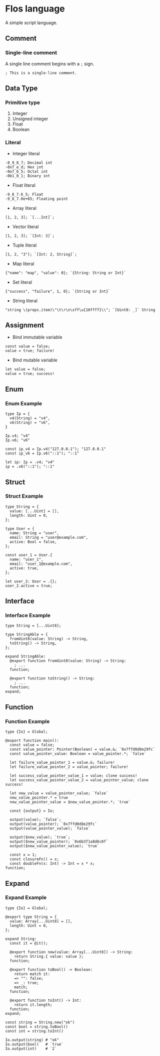 # Flos language

A simple script language.

## Comment

### Single-line comment

A single line comment begins with a `;` sign.

```flos
; This is a single-line comment.
```

## Data Type

### Primitive type

1. Integer
2. Unsigned integer
3. Float
4. Boolean

### Literal

- Integer literal

```flos
-0_9_8_7; Decimal int
-0xf_e_d; Hex int
-0o7_6_5; Octal int
-0b1_0_1; Binary int
```

- Float literal

```flos
-9_8_7.6_5; Float
-9_8_7.0e+65; Floating point
```

- Array literal

```flos
[1, 2, 3]; `[...Int]`;
```

- Vector literal

```flos
[1, 2, 3]; `[Int: 3]`;
```

- Tuple literal

```flos
[1, 2, "3"]; `[Int: 2, String]`;
```

- Map literal

```flos
{"name": "map", "value": 0}; `{String: String or Int}`
```

- Set literal

```flos
{"success", "failure", 1, 0}; `{String or Int}`
```

- String literal

```flos
"string \(props.item)\"\t\r\n\xff\u{10ffff}\\"; `[Uint8: _]` String
```

## Assignment

- Bind immutable variable

```flos
const value = false;
value = true; failure!
```

- Bind mutable variable

```flos
let value = false;
value = true; success!
```

## Enum

### Enum Example

```flos
type Ip = {
  v4(String) = "v4",
  v6(String) = "v6",
}

Ip.v4; "v4"
Ip.v6; "v6"

const ip_v4 = Ip.v4("127.0.0.1"); "127.0.0.1"
const ip_v6 = Ip.v6("::1"); "::1"

let ip: Ip = .v4; "v4"
ip = .v6("::1"); "::1"
```

## Struct

### Struct Example

```flos
type String = {
  value: [...Uint] = [],
  length: Uint = 0,
};

type User = {
  name: String = "user",
  email: String = "user@example.com",
  active: Bool = false,
};

const user_1 = User.{
  name: "user_1",
  email: "user_1@example.com",
  active: true,
};

let user_2: User = .{};
user_2.active = true;
```

## Interface

### Interface Example

```flos
type String = [...Uint8];

type StringAble = {
  fromUint8(value: String) -> String,
  toString() -> String,
};

expand StringAble:
  @export function fromUint8(value: String) -> String:
    ; ...
  function;

  @export function toString() -> String:
    ; ...
  function;
expand;
```

## Function

### Function Example

```flos
type {Io} = Global;

@export function main():
  const value = false;
  const value_pointer: Pointer(Boolean) = value.&; `0x7ffd0d8e29fc`
  const value_pointer_value: Boolean = value_pointer.*; `false`

  let failure_value_pointer_1 = value.&; failure!
  let failure_value_pointer_2 = value_pointer; failure!

  let success_value_pointer_value_1 = value; clone success!
  let success_value_pointer_value_2 = value_pointer_value; clone success!

  let new_value = value_pointer_value; `false`
  new_value_pointer.* = true
  new_value_pointer_value = $new_value_pointer.*; `true`

  const {output} = Io;

  output(value); `false`;
  output(value_pointer); `0x7ffd0d8e29fc`
  output(value_pointer_value); `false`

  output($new_value); `true`;
  output($new_value_pointer); `0x6b3f1a8d6c0f`
  output($new_value_pointer_value); `true`

  const x = 1;
  const closureFn() = x;
  const doubleFn(x: Int) -> Int = x * x;
function;
```

## Expand

### Expand Example

```flos
type {Io} = Global;

@export type String = {
  value: Array[...Uint8] = [],
  length: Uint = 0,
};

expand String:
  const it = @it();

  @export function new(value: Array[...Uint8]) -> String:
    return String.{ value: value };
  function;

  @export function toBool() -> Boolean:
    return match it:
    => "": false;
    => _: true;
    match;
  function;

  @export function toInt() -> Int:
    return it.length;
  function;
expand;

const string = String.new("ok")
const bool = string.toBool()
const int = string.toInt()

Io.output(string) # "ok"
Io.output(bool)   # `true`
Io.output(int)    # `2`
```
